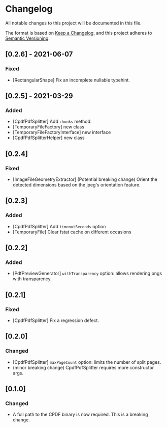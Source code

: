 # Changelog
All notable changes to this project will be documented in this file.

The format is based on [Keep a Changelog](https://keepachangelog.com/en/1.0.0/),
and this project adheres to [Semantic Versioning](https://semver.org/spec/v2.0.0.html).

## [0.2.6] - 2021-06-07
### Fixed
- [RectangularShape] Fix an incomplete nullable typehint.


## [0.2.5] - 2021-03-29
### Added
- [CpdfPdfSplitter] Add `chunks` method.
- [TemporaryFileFactory] new class
- [TemporaryFileFactoryInterface] new interface
- [CpdfPdfSplitterHelper] new class

## [0.2.4]
### Fixed
- [ImageFileGeometryExtractor] (Potential breaking change) Orient the detected dimensions based on the jpeg's orientation feature.

## [0.2.3]
### Added
- [CpdfPdfSplitter] Add `timeoutSeconds` option
- [TemporaryFile] Clear fstat cache on different occasions

## [0.2.2]
### Added
- [PdfPreviewGenerator] `withTransparency` option: allows rendering pngs with transparency.

## [0.2.1]
### Fixed
- [CpdfPdfSplitter] Fix a regression defect.

## [0.2.0]
### Changed
- [CpdfPdfSplitter] `maxPageCount` option: limits the number of split pages.
- (minor breaking change) CpdfPdfSplitter requires more constructor args. 

## [0.1.0]
### Changed
- A full path to the CPDF binary is now required. This is a breaking change.

